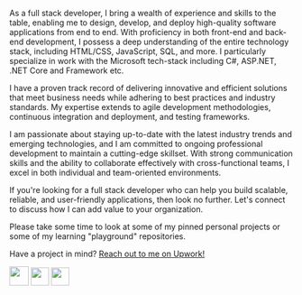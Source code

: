 As a full stack developer, I bring a wealth of experience and skills to the table, enabling me to design, develop, and deploy high-quality software applications from end to end. With proficiency in both front-end and back-end development, I possess a deep understanding of the entire technology stack, including HTML/CSS, JavaScript, SQL, and more. I particularly specialize in work with the Microsoft tech-stack including C#, ASP.NET, .NET Core and Framework etc.

I have a proven track record of delivering innovative and efficient solutions that meet business needs while adhering to best practices and industry standards. My expertise extends to agile development methodologies, continuous integration and deployment, and testing frameworks.

I am passionate about staying up-to-date with the latest industry trends and emerging technologies, and I am committed to ongoing professional development to maintain a cutting-edge skillset. With strong communication skills and the ability to collaborate effectively with cross-functional teams, I excel in both individual and team-oriented environments.

If you're looking for a full stack developer who can help you build scalable, reliable, and user-friendly applications, then look no further. Let's connect to discuss how I can add value to your organization.

Please take some time to look at some of my pinned personal projects or some of my learning "playground" repositories.

Have a project in mind? [Reach out to me on Upwork!](https://www.upwork.com/freelancers/~018bdd17b2d52e1bbf)

[<img src="https://img.icons8.com/color/452/apple-mail.png" width="34" height="34" >](mailto:me@alecyoungblut.ca)
[<img src="https://img.icons8.com/fluent/344/linkedin.png" width="32" height="32" >](https://www.linkedin.com/in/alecyoungblut/)
[<img src="https://img.icons8.com/external-tal-revivo-shadow-tal-revivo/256/external-upwork-a-global-freelancing-platform-where-professionals-connect-and-collaborate-remotely-logo-shadow-tal-revivo.png" width="32" height="32" >](https://www.upwork.com/freelancers/~018bdd17b2d52e1bbf)
